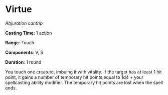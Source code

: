 # Virtue
*Abjuration cantrip*

**Casting Time**: 1 action

**Range**: Touch

**Components**: V, S

**Duration**: 1 round

You touch one creature, imbuing it with vitality. If the target has at least 1 hit point, it gains a number of temporary hit points equal to 1d4 + your spellcasting ability modifier. The temporary hit points are lost when the spell ends.
